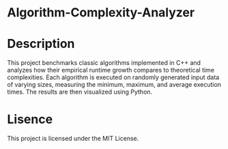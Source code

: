 # Algorithm-Complexity-Analyzer

# Description
This project benchmarks classic algorithms implemented in C++ and analyzes how their empirical runtime growth compares to theoretical time complexities.
Each algorithm is executed on randomly generated input data of varying sizes, measuring the minimum, maximum, and average execution times. The results are then visualized using Python.

<!--# Algorithms-->

# Lisence
This project is licensed under the MIT License.